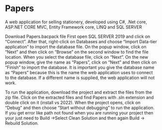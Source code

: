 # Papers
A web application for selling stationery, developed using C#, .Net core, ASP.NET CORE MVC, Entity Framework core, LINQ and SQL SERVER 

Download Papers.bacpack file
First open SQL SERVER 2019 and click on “Connect”. After that, right-click on Databases and choose “Import Data-tier application” to import the database file. On the popup window, click on “Next” and then click on “Browse” on the second window to find the file location. When you select the database file, click on “Next”. On the new popup window, give the name as “Papers”, click on “Next” and then click on “Finish” to import the database. It is important you give the database name as “Papers” because this is the name the web application uses to connect to the database. If a different name is supplied, the web application will not work.


To run the application, download the project and extract the files from the zip file. Click on the extracted files and find Papers with .sln extension and double click on it (install vs 2022). When the project opens, click on “Debug” and then choose “Start without debugging” to run the application. If you get error like path not found when you are running your project then your just need to Build ->Select Clean Solution and then again Build -> Rebuild Solution. 
